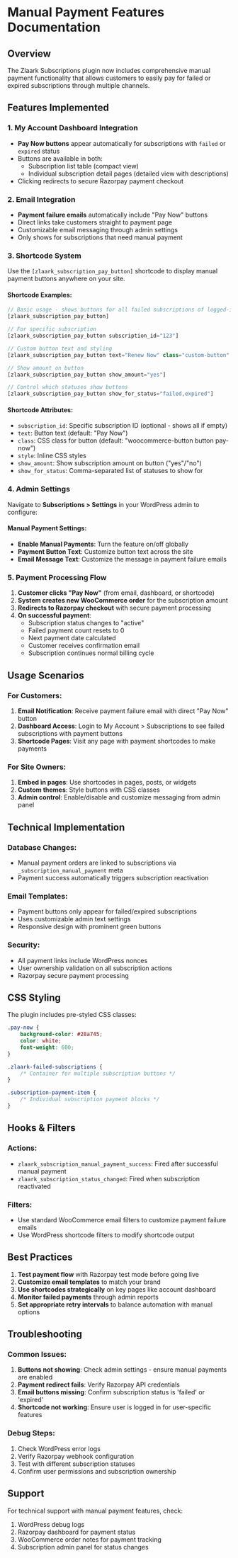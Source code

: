 # Manual Payment Features Documentation

## Overview

The Zlaark Subscriptions plugin now includes comprehensive manual payment functionality that allows customers to easily pay for failed or expired subscriptions through multiple channels.

## Features Implemented

### 1. My Account Dashboard Integration

- **Pay Now buttons** appear automatically for subscriptions with `failed` or `expired` status
- Buttons are available in both:
  - Subscription list table (compact view)
  - Individual subscription detail pages (detailed view with descriptions)
- Clicking redirects to secure Razorpay payment checkout

### 2. Email Integration

- **Payment failure emails** automatically include "Pay Now" buttons
- Direct links take customers straight to payment page
- Customizable email messaging through admin settings
- Only shows for subscriptions that need manual payment

### 3. Shortcode System

Use the `[zlaark_subscription_pay_button]` shortcode to display manual payment buttons anywhere on your site.

#### Shortcode Examples:

```php
// Basic usage - shows buttons for all failed subscriptions of logged-in user
[zlaark_subscription_pay_button]

// For specific subscription
[zlaark_subscription_pay_button subscription_id="123"]

// Custom button text and styling
[zlaark_subscription_pay_button text="Renew Now" class="custom-button" style="background: blue;"]

// Show amount on button
[zlaark_subscription_pay_button show_amount="yes"]

// Control which statuses show buttons
[zlaark_subscription_pay_button show_for_status="failed,expired"]
```

#### Shortcode Attributes:

- `subscription_id`: Specific subscription ID (optional - shows all if empty)
- `text`: Button text (default: "Pay Now")
- `class`: CSS class for button (default: "woocommerce-button button pay-now")
- `style`: Inline CSS styles
- `show_amount`: Show subscription amount on button ("yes"/"no")
- `show_for_status`: Comma-separated list of statuses to show for

### 4. Admin Settings

Navigate to **Subscriptions > Settings** in your WordPress admin to configure:

#### Manual Payment Settings:
- **Enable Manual Payments**: Turn the feature on/off globally
- **Payment Button Text**: Customize button text across the site
- **Email Message Text**: Customize the message in payment failure emails

### 5. Payment Processing Flow

1. **Customer clicks "Pay Now"** (from email, dashboard, or shortcode)
2. **System creates new WooCommerce order** for the subscription amount
3. **Redirects to Razorpay checkout** with secure payment processing
4. **On successful payment**:
   - Subscription status changes to "active"
   - Failed payment count resets to 0
   - Next payment date calculated
   - Customer receives confirmation email
   - Subscription continues normal billing cycle

## Usage Scenarios

### For Customers:

1. **Email Notification**: Receive payment failure email with direct "Pay Now" button
2. **Dashboard Access**: Login to My Account > Subscriptions to see failed subscriptions with payment buttons
3. **Shortcode Pages**: Visit any page with payment shortcodes to make payments

### For Site Owners:

1. **Embed in pages**: Use shortcodes in pages, posts, or widgets
2. **Custom themes**: Style buttons with CSS classes
3. **Admin control**: Enable/disable and customize messaging from admin panel

## Technical Implementation

### Database Changes:
- Manual payment orders are linked to subscriptions via `_subscription_manual_payment` meta
- Payment success automatically triggers subscription reactivation

### Email Templates:
- Payment buttons only appear for failed/expired subscriptions
- Uses customizable admin text settings
- Responsive design with prominent green buttons

### Security:
- All payment links include WordPress nonces
- User ownership validation on all subscription actions
- Razorpay secure payment processing

## CSS Styling

The plugin includes pre-styled CSS classes:

```css
.pay-now {
    background-color: #28a745;
    color: white;
    font-weight: 600;
}

.zlaark-failed-subscriptions {
    /* Container for multiple subscription buttons */
}

.subscription-payment-item {
    /* Individual subscription payment blocks */
}
```

## Hooks & Filters

### Actions:
- `zlaark_subscription_manual_payment_success`: Fired after successful manual payment
- `zlaark_subscription_status_changed`: Fired when subscription reactivated

### Filters:
- Use standard WooCommerce email filters to customize payment failure emails
- Use WordPress shortcode filters to modify shortcode output

## Best Practices

1. **Test payment flow** with Razorpay test mode before going live
2. **Customize email templates** to match your brand
3. **Use shortcodes strategically** on key pages like account dashboard
4. **Monitor failed payments** through admin reports
5. **Set appropriate retry intervals** to balance automation with manual options

## Troubleshooting

### Common Issues:

1. **Buttons not showing**: Check admin settings - ensure manual payments are enabled
2. **Payment redirect fails**: Verify Razorpay API credentials
3. **Email buttons missing**: Confirm subscription status is 'failed' or 'expired'
4. **Shortcode not working**: Ensure user is logged in for user-specific features

### Debug Steps:

1. Check WordPress error logs
2. Verify Razorpay webhook configuration  
3. Test with different subscription statuses
4. Confirm user permissions and subscription ownership

## Support

For technical support with manual payment features, check:
1. WordPress debug logs
2. Razorpay dashboard for payment status
3. WooCommerce order notes for payment tracking
4. Subscription admin panel for status changes